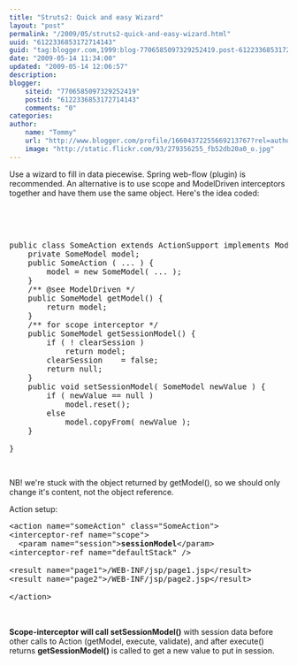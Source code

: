 ```yaml
---
title: "Struts2: Quick and easy Wizard"
layout: "post"
permalink: "/2009/05/struts2-quick-and-easy-wizard.html"
uuid: "6122336853172714143"
guid: "tag:blogger.com,1999:blog-7706585097329252419.post-6122336853172714143"
date: "2009-05-14 11:34:00"
updated: "2009-05-14 12:06:57"
description: 
blogger:
    siteid: "7706585097329252419"
    postid: "6122336853172714143"
    comments: "0"
categories: 
author: 
    name: "Tommy"
    url: "http://www.blogger.com/profile/16604372255669213767?rel=author"
    image: "http://static.flickr.com/93/279356255_fb52db20a0_o.jpg"
---
```


<div class="css-full-post-content js-full-post-content">
<p>Use a wizard to fill in data piecewise. Spring web-flow (plugin) is recommended. An alternative is to use scope and ModelDriven interceptors together and have them use the same object. Here's the idea coded:</p><br /><br /><pre><br />public class SomeAction extends ActionSupport implements ModelDriven&lt;somemodel> {<br />    private SomeModel model;<br />    public SomeAction ( ... ) {<br />        model = new SomeModel( ... );<br />    }<br />    /** @see ModelDriven */<br />    public SomeModel getModel() {<br />        return model;<br />    }<br />    /** for scope interceptor */<br />    public SomeModel getSessionModel() {<br />        if ( ! clearSession )<br />            return model;<br />        clearSession    = false;<br />        return null;<br />    }<br />    public void setSessionModel( SomeModel newValue ) {<br />        if ( newValue == null )<br />            model.reset();<br />        else<br />            model.copyFrom( newValue );<br />    }<br /><br />}<br /></pre><br /><p>NB! we're stuck with the object returned by getModel(), so we should only change it's content, not the object reference.</p>    <p>Action setup:<br /></p><pre>&lt;action name="someAction" class="SomeAction"><br />&lt;interceptor-ref name="scope"><br />  &lt;param name="session"><span style="font-weight: bold;">sessionModel</span>&lt;/param><br />&lt;interceptor-ref name="defaultStack" /><br /><br />&lt;result name="page1">/WEB-INF/jsp/page1.jsp&lt;/result><br />&lt;result name="page2">/WEB-INF/jsp/page2.jsp&lt;/result><br /><br />&lt;/action><br /><br /></pre><br /><b>Scope-interceptor will call setSessionModel()</b> with session data before other calls to Action (getModel, execute, validate), and after execute() returns <b>get</b><b>Session</b><b>Model</b><b>()</b> is called to get a new value to put in session.
</div>